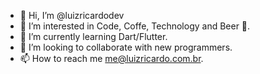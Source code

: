 - 👋 Hi, I’m @luizricardodev
- 👀 I’m interested in Code, Coffe, Technology and Beer :beers:.
- 🌱 I’m currently learning Dart/Flutter.
- 💞️ I’m looking to collaborate with new programmers.
- 📫 How to reach me me@luizricardo.com.br.

<!---
luizricardodev/luizricardodev is a ✨ special ✨ repository because its `README.md` (this file) appears on your GitHub profile.
You can click the Preview link to take a look at your changes.
--->
